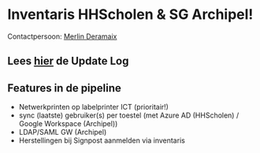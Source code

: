 # Inventaris HHScholen & SG Archipel!
Contactpersoon: [Merlin Deramaix](mailto:merlin.deramaix@hhscholen.be)

## Lees [hier](UpdateLog.MD) de Update Log

## Features in de pipeline
- Netwerkprinten op labelprinter ICT (prioritair!)
- sync (laatste) gebruiker(s) per toestel (met Azure AD (HHScholen) / Google Workspace (Archipel))
- LDAP/SAML GW (Archipel)
- Herstellingen bij Signpost aanmelden via inventaris